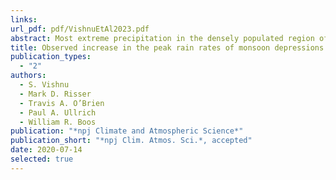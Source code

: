 ```yaml
---
links:
url_pdf: pdf/VishnuEtAl2023.pdf
abstract: Most extreme precipitation in the densely populated region of central India is produced by atmospheric vortices called monsoon lows and monsoon depressions.  Here we use satellite and gauge-based precipitation estimates with atmospheric reanalyses to assess 40-year trends in the rain rates of these storms, which have remained unknown.  We show that rain rates increased in the rainiest quadrant of monsoon depressions, southwest of the vortex center; precipitation decreased in eastern quadrants, yielding no clear trend in precipitation averaged over the entire storm diameter.  In an atmospheric reanalysis, ascent increased in the region of amplifying precipitation, but we could not detect trends in the intensity of rotational winds around the storm center. These storm changes occurred in a background environment where humidity increased rapidly over land while warming was more muted. Monsoon lows, which we show produce less precipitation than depressions, exhibit weaker trends that are less statistically robust.
title: Observed increase in the peak rain rates of monsoon depressions
publication_types:
  - "2"
authors:
  - S. Vishnu
  - Mark D. Risser
  - Travis A. O’Brien
  - Paul A. Ullrich
  - William R. Boos
publication: "*npj Climate and Atmospheric Science*"
publication_short: "*npj Clim. Atmos. Sci.*, accepted"
date: 2020-07-14
selected: true
---
```


